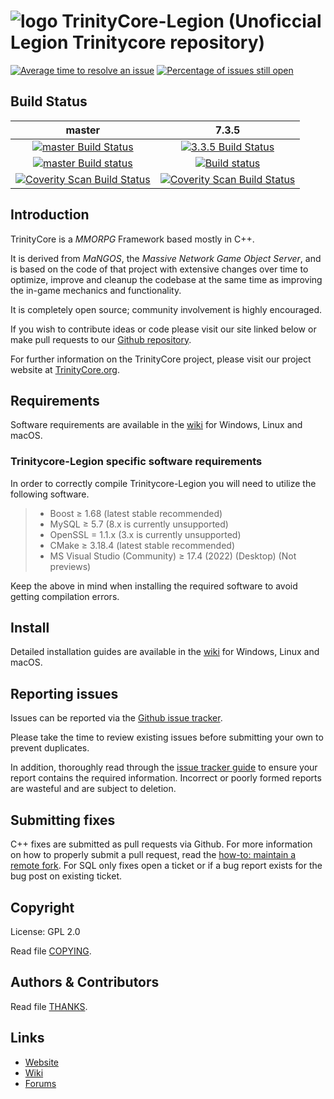 # ![logo](https://community.trinitycore.org/public/style_images/1_trinitycore.png) TrinityCore-Legion (Unoficcial Legion Trinitycore repository)

[![Average time to resolve an issue](http://isitmaintained.com/badge/resolution/IllInuz/trinitycore-legion.svg)](http://isitmaintained.com/project/IllInuz/trinitycore-legion "Average time to resolve an issue")  [![Percentage of issues still open](http://isitmaintained.com/badge/open/IllInuz/trinitycore-legion.svg)](http://isitmaintained.com/project/IllInuz/trinitycore-legion "Percentage of issues still open")

## Build Status

master | 7.3.5
:------------: | :------------:
[![master Build Status](https://travis-ci.org/TrinityCore/TrinityCore.svg?branch=master)](https://travis-ci.org/TrinityCore/TrinityCore) | [![3.3.5 Build Status](https://travis-ci.org/TrinityCore/TrinityCore.svg?branch=3.3.5)](https://travis-ci.org/TrinityCore/TrinityCore)
[![master Build status](https://ci.appveyor.com/api/projects/status/f1gb5sf4k6txv2ss?svg=true)](https://ci.appveyor.com/project/IllInuz/trinitycore-legion) | [![Build status](https://ci.appveyor.com/api/projects/status/f1gb5sf4k6txv2ss?svg=true)](https://ci.appveyor.com/project/IllInuz/trinitycore-legion)
[![Coverity Scan Build Status](https://scan.coverity.com/projects/28303/badge.svg)](https://scan.coverity.com/projects/28303) | [![Coverity Scan Build Status](https://scan.coverity.com/projects/28303/badge.svg)](https://scan.coverity.com/projects/28303)

## Introduction

TrinityCore is a *MMORPG* Framework based mostly in C++.

It is derived from *MaNGOS*, the *Massive Network Game Object Server*, and is
based on the code of that project with extensive changes over time to optimize,
improve and cleanup the codebase at the same time as improving the in-game
mechanics and functionality.

It is completely open source; community involvement is highly encouraged.

If you wish to contribute ideas or code please visit our site linked below or
make pull requests to our [Github repository](https://github.com/TrinityCore/TrinityCore/pulls).

For further information on the TrinityCore project, please visit our project
website at [TrinityCore.org](https://www.trinitycore.org).

## Requirements


Software requirements are available in the [wiki](https://www.trinitycore.info/display/tc/Requirements) for
Windows, Linux and macOS.

### Trinitycore-Legion specific software requirements
In order to correctly compile Trinitycore-Legion you will need to utilize the following software.

>- Boost ≥ 1.68 (latest stable recommended)
>- MySQL ≥ 5.7 (8.x is currently unsupported)
>- OpenSSL = 1.1.x (3.x is currently unsupported)
>- CMake ≥ 3.18.4 (latest stable recommended)
>- MS Visual Studio (Community) ≥ 17.4 (2022) (Desktop) (Not previews)

Keep the above in mind when installing the required software to avoid getting compilation errors.

## Install

Detailed installation guides are available in the [wiki](https://www.trinitycore.info/display/tc/Installation+Guide) for
Windows, Linux and macOS.


## Reporting issues

Issues can be reported via the [Github issue tracker](https://github.com/TrinityCore/TrinityCore/labels/Branch-master).

Please take the time to review existing issues before submitting your own to
prevent duplicates.

In addition, thoroughly read through the [issue tracker guide](https://community.trinitycore.org/topic/37-the-trinitycore-issuetracker-and-you/) to ensure
your report contains the required information. Incorrect or poorly formed
reports are wasteful and are subject to deletion.


## Submitting fixes

C++ fixes are submitted as pull requests via Github. For more information on how to
properly submit a pull request, read the [how-to: maintain a remote fork](https://community.trinitycore.org/topic/9002-howto-maintain-a-remote-fork-for-pull-requests-tortoisegit/).
For SQL only fixes open a ticket or if a bug report exists for the bug post on existing ticket.


## Copyright

License: GPL 2.0

Read file [COPYING](COPYING).


## Authors &amp; Contributors

Read file [THANKS](THANKS).


## Links

* [Website](https://www.trinitycore.org)
* [Wiki](https://www.trinitycore.info)
* [Forums](https://community.trinitycore.org)
